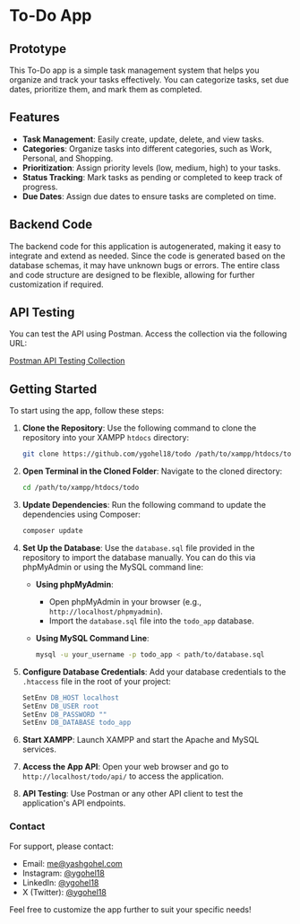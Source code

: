 # To-Do App

## Prototype

This To-Do app is a simple task management system that helps you organize and track your tasks effectively. You can categorize tasks, set due dates, prioritize them, and mark them as completed.

## Features

- **Task Management**: Easily create, update, delete, and view tasks.
- **Categories**: Organize tasks into different categories, such as Work, Personal, and Shopping.
- **Prioritization**: Assign priority levels (low, medium, high) to your tasks.
- **Status Tracking**: Mark tasks as pending or completed to keep track of progress.
- **Due Dates**: Assign due dates to ensure tasks are completed on time.

## Backend Code

The backend code for this application is autogenerated, making it easy to integrate and extend as needed. Since the code is generated based on the database schemas, it may have unknown bugs or errors. The entire class and code structure are designed to be flexible, allowing for further customization if required.

## API Testing

You can test the API using Postman. Access the collection via the following URL:

[Postman API Testing Collection](https://www.postman.com/teamplanck/workspace/demo-apis/collection/11938416-109e3b8d-d2f1-42f5-a305-474434898e97?action=share&creator=11938416)

## Getting Started

To start using the app, follow these steps:

1. **Clone the Repository**: Use the following command to clone the repository into your XAMPP `htdocs` directory:

    ```bash
    git clone https://github.com/ygohel18/todo /path/to/xampp/htdocs/todo
    ```

2. **Open Terminal in the Cloned Folder**: Navigate to the cloned directory:

    ```bash
    cd /path/to/xampp/htdocs/todo
    ```

3. **Update Dependencies**: Run the following command to update the dependencies using Composer:

    ```bash
    composer update
    ```

4. **Set Up the Database**: Use the `database.sql` file provided in the repository to import the database manually. You can do this via phpMyAdmin or using the MySQL command line:

    - **Using phpMyAdmin**:
      - Open phpMyAdmin in your browser (e.g., `http://localhost/phpmyadmin`).
      - Import the `database.sql` file into the `todo_app` database.

    - **Using MySQL Command Line**:
      ```bash
      mysql -u your_username -p todo_app < path/to/database.sql
      ```

5. **Configure Database Credentials**: Add your database credentials to the `.htaccess` file in the root of your project:

    ```apache
    SetEnv DB_HOST localhost
    SetEnv DB_USER root
    SetEnv DB_PASSWORD ""
    SetEnv DB_DATABASE todo_app
    ```

6. **Start XAMPP**: Launch XAMPP and start the Apache and MySQL services.

7. **Access the App API**: Open your web browser and go to `http://localhost/todo/api/` to access the application.

8. **API Testing**: Use Postman or any other API client to test the application's API endpoints.

### Contact

For support, please contact:

- Email: [me@yashgohel.com](mailto:me@yashgohel.com)  
- Instagram: [@ygohel18](https://instagram.com/ygohel18)  
- LinkedIn: [@ygohel18](https://linkedin.com/in/ygohel18)
- X (Twitter): [@ygohel18](https://x.com/ygohel18)

Feel free to customize the app further to suit your specific needs!